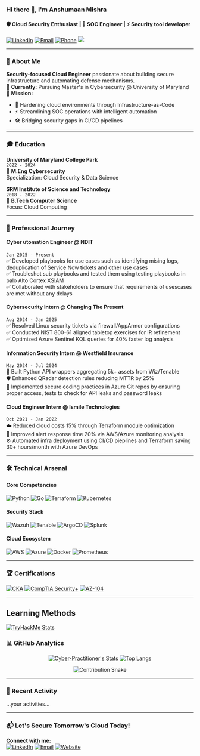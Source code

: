 ### Hi there 👋, I'm Anshumaan Mishra
#### 🛡️ Cloud Security Enthusiast | 🔧 SOC Engineer | ⚡ Security tool developer

[![LinkedIn](https://img.shields.io/badge/LinkedIn-Connect%20Now-0A66C2?style=for-the-badge&logo=linkedin&logoColor=white)](https://www.linkedin.com/in/amishra8/)
[![Email](https://img.shields.io/badge/Email-Reach%20Out-D14836?style=for-the-badge&logo=gmail&logoColor=white)](mailto:amishra8@umd.edu)
[![Phone](https://img.shields.io/badge/Phone-+1%202409277746-008000?style=for-the-badge&logo=google-messages&logoColor=white)]()
![](https://komarev.com/ghpvc/?username=cyber-practitioner&style=for-the-badge&color=blueviolet)

---

### 🚀 About Me
**Security-focused Cloud Engineer** passionate about building secure infrastructure and automating defense mechanisms.  
🔭 **Currently:** Pursuing Master's in Cybersecurity @ University of Maryland  
🎯 **Mission:**  
- 🔐 Hardening cloud environments through Infrastructure-as-Code  
- ⚡ Streamlining SOC operations with intelligent automation  
- 🛠️ Bridging security gaps in CI/CD pipelines  

---

### 🎓 Education

**University of Maryland College Park**  
`2022 - 2024`  
📜 **M.Eng Cybersecurity**  
Specialization: Cloud Security & Data Science  

**SRM Institute of Science and Technology**  
`2018 - 2022`  
📜 **B.Tech Computer Science**  
Focus: Cloud Computing 

---

### 💼 Professional Journey

#### **Cyber utomation Engineer** @  NDIT
`Jan 2025 - Present`  
✅ Developed playbooks for use cases such as identifying mising logs, deduplication of Service Now tickets and other use cases  
✅ Troubleshot sub playbooks and tested them using testing playbooks in palo Alto Cortex XSIAM  
✅ Collaborated with stakeholders to ensure that requirements of usescases are met without any delays

#### **Cybersecurity Intern** @ Changing The Present  
`Aug 2024 - Jan 2025`  
✅ Resolved Linux security tickets via firewall/AppArmor configurations  
✅ Conducted NIST 800-61 aligned tabletop exercises for IR refinement  
✅ Optimized Azure Sentinel KQL queries for 40% faster log analysis  

#### **Information Security Intern** @ Westfield Insurance  
`May 2024 - Jul 2024`  
🔧 Built Python API wrappers aggregating 5k+ assets from Wiz/Tenable  
🛡️ Enhanced QRadar detection rules reducing MTTR by 25%  
🔐 Implemented secure coding practices in Azure Git repos by ensuring proper access, tests to check for API leaks and password leaks

#### **Cloud Engineer Intern** @ Ismile Technologies  
`Oct 2021 - Jan 2022`  
☁️ Reduced cloud costs 15% through Terraform module optimization  
🚨 Improved alert response time 20% via AWS/Azure monitoring analysis  
⚙️ Automated infra deployment using CI/CD pieplines and Terraform saving 30+ hours/month with Azure DevOps  

---

### 🛠️ Technical Arsenal

#### **Core Competencies**  
![Python](https://img.shields.io/badge/Python-3776AB?style=flat&logo=python&logoColor=white)
![Go](https://img.shields.io/badge/Go-00ADD8?style=flat&logo=go&logoColor=white)
![Terraform](https://img.shields.io/badge/Terraform-7B42BC?style=flat&logo=terraform&logoColor=white)
![Kubernetes](https://img.shields.io/badge/Kubernetes-326CE5?style=flat&logo=kubernetes&logoColor=white)

#### **Security Stack**  
![Wazuh](https://img.shields.io/badge/Wazuh-00ADD8?style=flat&logo=elasticstack&logoColor=white)
![Tenable](https://img.shields.io/badge/Tenable-000000?style=flat&logo=tenable&logoColor=white)
![ArgoCD](https://img.shields.io/badge/ArgoCD-EF7B4D?style=flat&logo=argo&logoColor=white)
![Splunk](https://img.shields.io/badge/Splunk-000000?style=flat&logo=splunk&logoColor=white)

#### **Cloud Ecosystem**  
![AWS](https://img.shields.io/badge/AWS-232F3E?style=flat&logo=amazon-aws&logoColor=white)
![Azure](https://img.shields.io/badge/Azure-0089D6?style=flat&logo=microsoft-azure&logoColor=white)
![Docker](https://img.shields.io/badge/Docker-2496ED?style=flat&logo=docker&logoColor=white)
![Prometheus](https://img.shields.io/badge/Prometheus-E6522C?style=flat&logo=prometheus&logoColor=white)

---

### 🏆 Certifications

[![CKA](https://img.shields.io/badge/Certified_Kubernetes_Admin-326CE5?style=for-the-badge&logo=kubernetes&logoColor=white)](https://www.cncf.io)
[![CompTIA Security+](https://img.shields.io/badge/CompTIA_Security+-0078D4?style=for-the-badge&logo=comptia&logoColor=white)](https://www.comptia.org)
[![AZ-104](https://img.shields.io/badge/Azure_Admin-0089D6?style=for-the-badge&logo=microsoft-azure&logoColor=white)](https://learn.microsoft.com)

---

## Learning Methods
[![TryHackMe Stats](https://tryhackme-stats.vercel.app/api/?username=Anshumaan)](https://tryhackme.com/p/Anshumaan)

### 📊 GitHub Analytics

<div align="center">
  
[![Cyber-Practitioner's Stats](https://github-readme-stats.vercel.app/api?username=cyber-practitioner&show_icons=true&theme=algolia&hide_border=true)](https://github.com/cyber-practitioner)
[![Top Langs](https://github-readme-stats.vercel.app/api/top-langs/?username=cyber-practitioner&layout=compact&theme=algolia&hide_border=true)](https://github.com/cyber-practitioner)

![Contribution Snake](https://raw.githubusercontent.com/cyber-practitioner/cyber-practitioner/output/github-contribution-grid-snake-dark.svg)

</div>

---

### 📌 Recent Activity
<!-- ACTIVITY_START:striped -->  
<!--START_SECTION:activity-->
...your activities...
<!--END_SECTION:activity-->
<!-- ACTIVITY_END -->

---

### 📬 Let's Secure Tomorrow's Cloud Today!
**Connect with me:**  
[![LinkedIn](https://img.shields.io/badge/-amishra8-0A66C2?style=flat&logo=linkedin)](https://www.linkedin.com/in/amishra8/)
[![Email](https://img.shields.io/badge/-amishra8@umd.edu-D14836?style=flat&logo=gmail)](mailto:amishra8@umd.edu)
[![Website](https://img.shields.io/badge/-Portfolio-4285F4?style=flat&logo=google-chrome)](https://yourportfolio.com)
